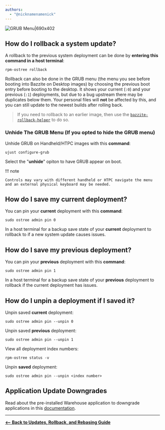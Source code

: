 ```yaml
---
authors:
  - "@nicknamenamenick"
---
```


<!-- ANCHOR: METADATA -->
<!--{"url_discourse": "https://universal-blue.discourse.group/docs?topic=2644", "fetched_at": "2024-09-03 16:43:14.300522+00:00"}-->
<!-- ANCHOR_END: METADATA -->

![GRUB Menu|690x402](../../img/GRUB_Menu.png)

## How do I rollback a system update?

A rollback to the previous system deployment can be done by **entering this command in a host terminal**:

```command
rpm-ostree rollback
```

Rollback can also be done in the GRUB menu (the menu you see before booting into Bazzite on Desktop images) by choosing the previous boot entry before booting to the desktop. It shows your current (`:0`) and your previous (`:1`) deployments, but due to a bug upstream there may be duplicates below them. Your personal files will **not** be affected by this, and you can still update to the newest builds after rolling back.

> If you need to rollback to an earlier image, then use the [`bazzite-rollback-helper`](./bazzite_rollback_helper.md) to do so.

### Unhide The GRUB Menu (If you opted to hide the GRUB menu)

Unhide GRUB on Handheld/HTPC images with this **command**:

```
ujust configure-grub
```

Select the "**unhide**" opiton to have GRUB appear on boot.

!!! note
    
    Controls may vary with different handheld or HTPC navigate the menu and an external physical keyboard may be needed.

## How do I save my **current** deployment?

You can pin your **current** deployment with this **command**:

```command
sudo ostree admin pin 0
```

In a host terminal for a backup save state of your **current** deployment to rollback to if a new system update causes issues.

## How do I save my **previous** deployment?

You can pin your **previous** deployment with this **command**:

```command
sudo ostree admin pin 1
```

In a host terminal for a backup save state of your **previous** deployment to rollback if the current deployment has issues.

## How do I unpin a deployment if I saved it?

Unpin saved **current** deployment:

```command
sudo ostree admin pin --unpin 0
```

Unpin saved **previous** deployment:

```command
sudo ostree admin pin --unpin 1
```

View all deployment index numbers:

```command
rpm-ostree status -v
```

Unpin **saved** deployment:

```command
sudo ostree admin pin --unpin <index number>
```

## Application Update Downgrades

Read about the pre-installed Warehouse application to downgrade applications in this [documentation](/Installing_and_Managing_Software/Flatpak.md#warehouse).

<hr>

[**<-- Back to Updates, Rollback, and Rebasing Guide**](./index.md)
